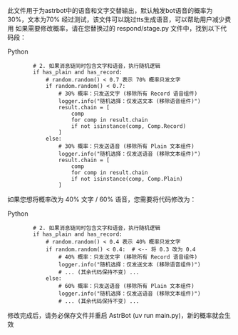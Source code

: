 此文件用于为astrbot中的语音和文字交替输出，默认触发bot语音的概率为30%，文本为70%
经过测试，该文件可以跳过tts生成语音，可以帮助用户减少费用
如果需要修改概率，请在您替换过的 respond/stage.py 文件中，找到以下代码段：

Python

            # 2. 如果消息链同时包含文字和语音，执行随机逻辑
            if has_plain and has_record:
                # random.random() < 0.7 表示 70% 概率只发文字
                if random.random() < 0.7:
                    # 30% 概率：只发送文字 (移除所有 Record 语音组件)
                    logger.info("随机选择：仅发送文本 (移除语音组件)")
                    result.chain = [
                        comp
                        for comp in result.chain
                        if not isinstance(comp, Comp.Record)
                    ]
                else:
                    # 30% 概率：只发送语音 (移除所有 Plain 文本组件)
                    logger.info("随机选择：仅发送语音 (移除文本组件)")
                    result.chain = [
                        comp
                        for comp in result.chain
                        if not isinstance(comp, Comp.Plain)
                    ]
如果您想将概率改为 40% 文字 / 60% 语音，您需要将代码修改为：

Python

            # 2. 如果消息链同时包含文字和语音，执行随机逻辑
            if has_plain and has_record:
                # random.random() < 0.4 表示 40% 概率只发文字
                if random.random() < 0.4:  # <-- 将 0.3 改为 0.4
                    # 40% 概率：只发送文字 (移除所有 Record 语音组件)
                    logger.info("随机选择：仅发送文本 (移除语音组件)")
                    # ... (其余代码保持不变) ...
                else:
                    # 60% 概率：只发送语音 (移除所有 Plain 文本组件)
                    logger.info("随机选择：仅发送语音 (移除文本组件)")
                    # ... (其余代码保持不变) ...
修改完成后，请务必保存文件并重启 AstrBot (uv run main.py)，新的概率就会生效
